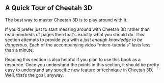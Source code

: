 ## A Quick Tour of Cheetah 3D

The best way to master Cheetah 3D is to play around with it. 

If you’d prefer just to start messing around with Cheetah 3D rather than read hundreds of pages then that's exactly what you should do. This section attempts to provide you with a _just enough knowledge to be dangerous_. Each of the accompanying video “micro-tutorials” lasts less than a minute.

Reading this section is also helpful if you plan to use this book as a resource. Once you understand the points in this section, it should be pretty easy to understand any specific new feature or technique in Cheetah 3D. Well, that’s the goal, anyway.

